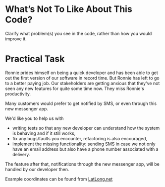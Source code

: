 What’s Not To Like About This Code?
===================================

Clarify what problem(s) you see in the code, rather than how you would improve it.


Practical Task
===================================

Ronnie prides himself on being a quick developer and has been able to get out the first version
of our software in record time. But Ronnie has left to go to a better paying job.
Our stakeholders are getting anxious that they've not seen any new features for quite some time now.
They miss Ronnie's productivity.

Many customers would prefer to get notified by SMS, or even through this new messenger app.

We'd like you to help us with

* writing tests so that any new developer can understand how the system is behaving and if it still works,
* fix any bugs/faults you encounter, refactoring is also encouraged,
* implement the missing functionality:
  sending SMS in case we not only have an email address but also have a phone number associated with a delivery.


The feature after that, notifications through the new messenger app, will be handled by our developer then.

Example coordinates can be found from [LatLong.net](https://www.latlong.net/)
